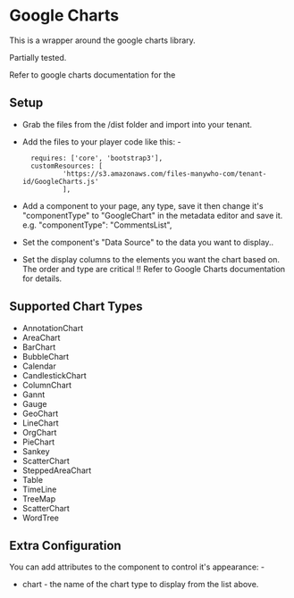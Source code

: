 # Google Charts

This is a wrapper around the google charts library.

Partially tested.

Refer to google charts documentation for the 


## Setup

- Grab the files from the /dist folder and import into your tenant.

- Add the files to your player code like this: -

        requires: ['core', 'bootstrap3'],
        customResources: [
                'https://s3.amazonaws.com/files-manywho-com/tenant-id/GoogleCharts.js'
                ],


- Add a component to your page, any type, save it then change it's "componentType" to "GoogleChart" in the metadata editor and save it.
e.g. 
            "componentType": "CommentsList",

- Set the component's "Data Source" to the data you want to display..

- Set the display columns to the elements you want the chart based on.  The order and type are critical !! Refer to Google Charts documentation for details.

## Supported Chart Types
- AnnotationChart
- AreaChart
- BarChart
- BubbleChart
- Calendar
- CandlestickChart
- ColumnChart
- Gannt
- Gauge
- GeoChart
- LineChart
- OrgChart
- PieChart
- Sankey
- ScatterChart
- SteppedAreaChart
- Table
- TimeLine
- TreeMap
- ScatterChart
- WordTree


## Extra Configuration

You can add attributes to the component to control it's appearance: -

- chart - the name of the chart type to display from the list above.
